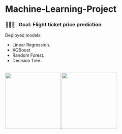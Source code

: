 # Machine-Learning-Project


<h3> 👨🏻‍💻 &nbsp; Goal: Flight ticket price prediction </h3>

Deployed models
- Linear Regression.
- XGBoost
- Random Forest.
- Decision Tree.

<br/>

<a href="https://github.com/AVS1508">
  <img height="180em" src="https://github-readme-stats.vercel.app/api?username=AVS1508&theme=buefy&show_icons=true" />
  <img height="180em" src="https://github-readme-stats.vercel.app/api/top-langs/?username=AVS1508&theme=buefy&layout=compact" />
</a>

<br/>
